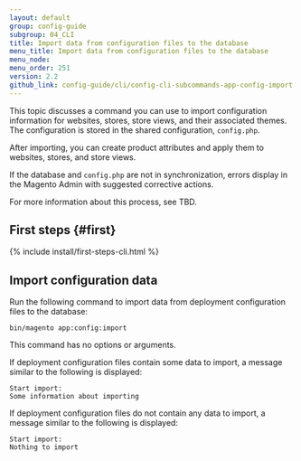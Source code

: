 ```yaml
---
layout: default
group: config-guide 
subgroup: 04_CLI
title: Import data from configuration files to the database
menu_title: Import data from configuration files to the database
menu_node: 
menu_order: 251
version: 2.2
github_link: config-guide/cli/config-cli-subcommands-app-config-import.md
---
```


This topic discusses a command you can use to import configuration information for websites, stores, store views, and their associated themes. The configuration is stored in the shared configuration, `config.php`.

After importing, you can create product attributes and apply them to websites, stores, and store views. 

If the database and `config.php` are not in synchronization, errors display in the Magento Admin with suggested corrective actions.

For more information about this process, see TBD.

## First steps {#first}
{% include install/first-steps-cli.html %}

## Import configuration data
Run the following command to import data from deployment configuration files to the database:

    bin/magento app:config:import

This command has no options or arguments.
    
If deployment configuration files contain some data to import, a message similar to the following is displayed:

    Start import:
    Some information about importing
    
If deployment configuration files do not contain any data to import, a message similar to the following is displayed:

    Start import:
    Nothing to import